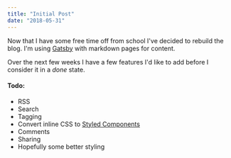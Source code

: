 ```yaml
---
title: "Initial Post"
date: "2018-05-31"
---
```


Now that I have some free time off from school I've decided to rebuild the blog. I'm using [Gatsby](https://www.gatsbyjs.org/) with markdown pages for content.

Over the next few weeks I have a few features I'd like to add before I consider it in a *done* state.

#### Todo:
* RSS
* Search
* Tagging
* Convert inline CSS to [Styled Components](https://www.styled-components.com/)
* Comments
* Sharing
* Hopefully some better styling
